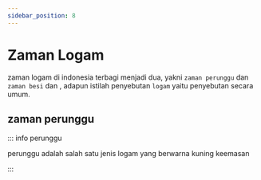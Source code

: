 ```yaml
---
sidebar_position: 8
---
```

# Zaman Logam
zaman logam di indonesia terbagi menjadi dua, yakni ```zaman perunggu``` dan ```zaman besi``` dan , adapun istilah penyebutan  ```logam``` yaitu penyebutan secara umum.

## zaman perunggu
::: info perunggu

perunggu adalah salah satu jenis logam yang berwarna kuning keemasan

:::
